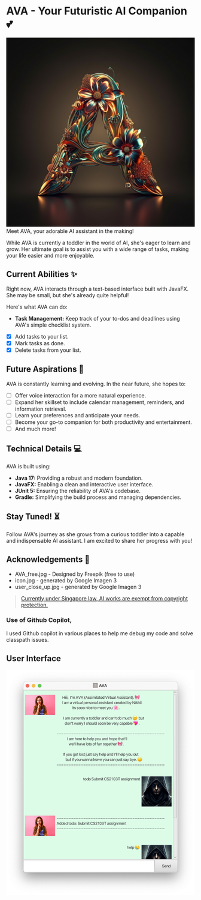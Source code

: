 # AVA - Your Futuristic AI Companion 💕

![AVA Logo](src/main/resources/assets/images/icon.jpg)
Meet AVA, your adorable AI assistant in the making! 

While AVA is currently a toddler in the world of AI, she's eager to learn and grow. Her ultimate goal is to assist you with a wide range of tasks, making your life easier and more enjoyable.

## Current Abilities ✨

Right now, AVA interacts through a text-based interface built with JavaFX. She may be small, but she's already quite helpful!

Here's what AVA can do:

* **Task Management:** Keep track of your to-dos and deadlines using AVA's simple checklist system.

- [x] Add tasks to your list.
- [x] Mark tasks as done.
- [x] Delete tasks from your list.

## Future Aspirations 🚀

AVA is constantly learning and evolving. In the near future, she hopes to:

- [ ] Offer voice interaction for a more natural experience.
- [ ] Expand her skillset to include calendar management, reminders, and information retrieval.
- [ ] Learn your preferences and anticipate your needs.
- [ ] Become your go-to companion for both productivity and entertainment.
- [ ] And much more!

## Technical Details 💻

AVA is built using:

* **Java 17:**  Providing a robust and modern foundation.
* **JavaFX:** Enabling a clean and interactive user interface.
* **JUnit 5:** Ensuring the reliability of AVA's codebase.
* **Gradle:** Simplifying the build process and managing dependencies.

## Stay Tuned! ⏳

Follow AVA's journey as she grows from a curious toddler into a capable and indispensable AI assistant. 
I am excited to share her progress with you! 

## Acknowledgements 🙏
- AVA_free.jpg - Designed by Freepik (free to use)
- icon.jpg - generated by Google Imagen 3
- user_close_up.jpg - generated by Google Imagen 3

>[Currently under Singapore law, AI works are exempt from copyright protection.](https://www.that.legal/blog/are-ai-generated-images-protected-by-copyright#:~:text=The%20current%20Singapore%20position%20is,should%20be%20offered%20copyright%20protection.)

### Use of Github Copilot, 
I used Github copilot in various places to help me debug my code
and solve classpath issues.


## User Interface
![AVA UI](docs/Ui.png)
